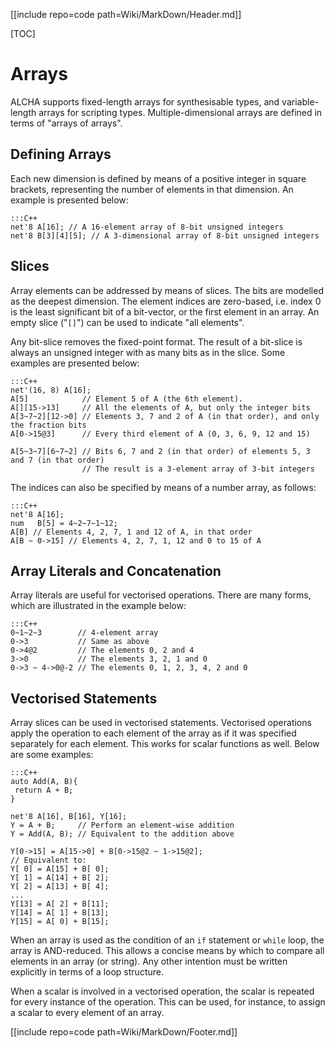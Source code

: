 [[include repo=code path=Wiki/MarkDown/Header.md]]

[TOC]

# Arrays
ALCHA supports fixed-length arrays for synthesisable types, and variable-length arrays for scripting types.  Multiple-dimensional arrays are defined in terms of "arrays of arrays".

## Defining Arrays
Each new dimension is defined by means of a positive integer in square brackets, representing the number of elements in that dimension.  An example is presented below:

    :::C++
    net'8 A[16]; // A 16-element array of 8-bit unsigned integers
    net'8 B[3][4][5]; // A 3-dimensional array of 8-bit unsigned integers

## Slices
Array elements can be addressed by means of slices.  The bits are modelled as the deepest dimension.  The element indices are zero-based, i.e. index&nbsp;0 is the least significant bit of a bit-vector, or the first element in an array.  An empty slice ("`[]`") can be used to indicate "all elements".

Any bit-slice removes the fixed-point format.  The result of a bit-slice is always an unsigned integer with as many bits as in the slice.  Some examples are presented below:

    :::C++
    net'(16, 8) A[16];
    A[5]            // Element 5 of A (the 6th element).
    A[][15->13]     // All the elements of A, but only the integer bits
    A[3~7~2][12->0] // Elements 3, 7 and 2 of A (in that order), and only the fraction bits
    A[0->15@3]      // Every third element of A (0, 3, 6, 9, 12 and 15)

    A[5~3~7][6~7~2] // Bits 6, 7 and 2 (in that order) of elements 5, 3 and 7 (in that order)
                    // The result is a 3-element array of 3-bit integers

The indices can also be specified by means of a number array, as follows:

    :::C++
    net'8 A[16];
    num   B[5] = 4~2~7~1~12;
    A[B] // Elements 4, 2, 7, 1 and 12 of A, in that order
    A[B ~ 0->15] // Elements 4, 2, 7, 1, 12 and 0 to 15 of A

## Array Literals and Concatenation
Array literals are useful for vectorised operations.  There are many forms, which are illustrated in the example below:

    :::C++
    0~1~2~3        // 4-element array
    0->3           // Same as above
    0->4@2         // The elements 0, 2 and 4
    3->0           // The elements 3, 2, 1 and 0
    0->3 ~ 4->0@-2 // The elements 0, 1, 2, 3, 4, 2 and 0

## Vectorised Statements
Array slices can be used in vectorised statements.  Vectorised operations apply the operation to each element of the array as if it was specified separately for each element.  This works for scalar functions as well.  Below are some examples:

    :::C++
    auto Add(A, B){
     return A + B;
    }

    net'8 A[16], B[16], Y[16];
    Y = A + B;     // Perform an element-wise addition
    Y = Add(A, B); // Equivalent to the addition above

    Y[0->15] = A[15->0] + B[0->15@2 ~ 1->15@2];
    // Equivalent to:
    Y[ 0] = A[15] + B[ 0];
    Y[ 1] = A[14] + B[ 2];
    Y[ 2] = A[13] + B[ 4];
    ...
    Y[13] = A[ 2] + B[11];
    Y[14] = A[ 1] + B[13];
    Y[15] = A[ 0] + B[15];

When an array is used as the condition of an `if` statement or `while` loop, the array is AND-reduced.  This allows a concise means by which to compare all elements in an array (or string).  Any other intention must be written explicitly in terms of a loop structure.

When a scalar is involved in a vectorised operation, the scalar is repeated for every instance of the operation.  This can be used, for instance, to assign a scalar to every element of an array.

[[include repo=code path=Wiki/MarkDown/Footer.md]]

